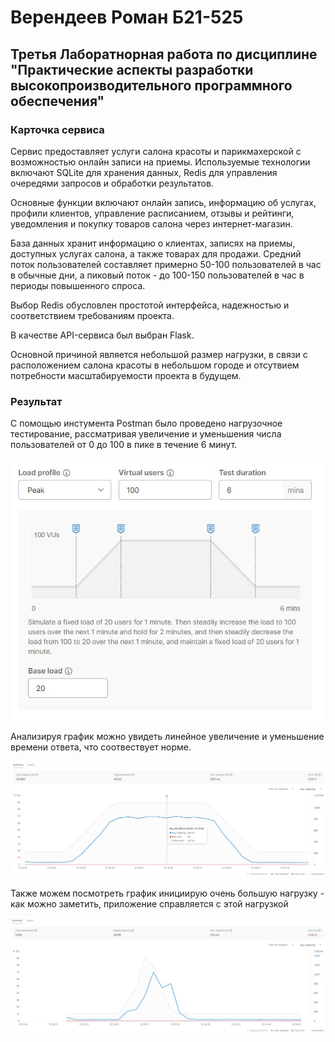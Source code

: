 
# Верендеев Роман Б21-525
## Третья Лаборатнорная работа по дисциплине "Практические аспекты разработки высокопроизводительного программного обеспечения"



### Карточка сервиса

Сервис предоставляет услуги салона красоты и парикмахерской с возможностью онлайн записи на приемы.
Используемые технологии включают SQLite для хранения данных, Redis для управления очередями запросов и обработки результатов.

Основные функции включают онлайн запись, информацию об услугах, профили клиентов, управление расписанием, отзывы и рейтинги, уведомления и покупку товаров салона через интернет-магазин.

База данных хранит информацию о клиентах, записях на приемы, доступных услугах салона, а также товарах для продажи. Средний поток пользователей составляет примерно 50-100 пользователей в час в обычные дни, а пиковый поток - до 100-150 пользователей в час в периоды повышенного спроса.

Выбор Redis обусловлен простотой интерфейса, надежностью и соответствием требованиям проекта.

В качестве API-сервиса был выбран Flask.

Основной причиной является небольшой размер нагрузки, в связи с расположением салона красоты в небольшом городе и отсутвием потребности масштабируемости проекта в будущем.

### Результат

С помощью инстумента Postman было проведено нагрузочное тестирование, рассматривая увеличение и уменьшения числа пользователей от 0 до 100 в пике в течение 6 минут.

![img.png](img.png)

Анализируя график можно увидеть линейное увеличение и уменьшение времени ответа, что соотвествует норме.

![img_1.png](img_1.png)

Также можем посмотреть график инициирую очень большую нагрузку - как можно заметить, приложение справляется с этой нагрузкой 

![img_2.png](img_2.png)